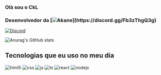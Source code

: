 ### Olà sou o CkL
### Desenvolvedor da [![Akane]([https://img.shields.io/badge/Discord-7289DA?style=for-the-badge&logo=discord](https://cdn.discordapp.com/attachments/1175545457263521822/1183973834118942731/b43736a2-32b5-4761-97d5-bfd9aaca1092.png)&logoColor=white)](https://discord.gg/Fb3zThgQ3g)

[![Discord](https://img.shields.io/badge/Discord-7289DA?style=for-the-badge&logo=discord&logoColor=white)](https://discord.gg/Fb3zThgQ3g)

![Anurag's GitHub stats](https://github-readme-stats.vercel.app/api?username=rrxckl&show_icons=true&theme=merko)


## Tecnologias que eu uso no meu dia

<div style="display: inline_block">
  <img align="center" alt="html5" src="https://img.shields.io/badge/HTML5-E34F26?style=for-the-badge&logo=html5&logoColor=white" />
  <img align="center" alt="css" src="https://img.shields.io/badge/CSS3-1572B6?style=for-the-badge&logo=css3&logoColor=white" />
  <img align="center" alt="js" src="https://img.shields.io/badge/JavaScript-F7DF1E?style=for-the-badge&logo=javascript&logoColor=black" />
  <img align="center" alt="ts" src="https://img.shields.io/badge/TypeScript-007ACC?style=for-the-badge&logo=typescript&logoColor=white" />
  <img align="center" alt="react" src="https://img.shields.io/badge/React-20232A?style=for-the-badge&logo=react&logoColor=61DAFB" />
  <img align="center" alt="nodejs" src="https://img.shields.io/badge/Node.js-43853D?style=for-the-badge&logo=node.js&logoColor=white" />
</div><br/>
